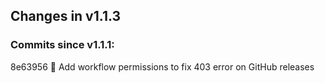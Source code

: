 ## Changes in v1.1.3

### Commits since v1.1.1:
8e63956 🔐 Add workflow permissions to fix 403 error on GitHub releases

